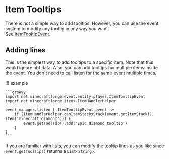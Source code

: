 # Item Tooltips

There is not a simple way to add tooltips. However, you can use the event system to modify any tooltip in any way you
want. <br>
See [ItemTooltipEvent](events/item_tooltip_event.md).

## Adding lines

This is the simplest way to add tooltips to a specific item. Note that this would ignore nbt data. Also, you can add
tooltips for multiple items inside the event. You don't need to call listen for the same event multiple times.

!!! example

    ```groovy
    import net.minecraftforge.event.entity.player.ItemTooltipEvent
    import net.minecraftforge.items.ItemHandlerHelper

    event_manager.listen { ItemTooltipEvent event ->
        if (ItemHandlerHelper.canItemStacksStack(event.getItemStack(), item('minecraft:diamond'))) {
            event.getToolTip().add('Epic diamond tooltip')
        }
    }
    ```

If you are familiar with [lists](../../groovy/lists.md), you can modify the tooltip lines as you like
since `event.getToolTip()` returns a `List<String>`.

